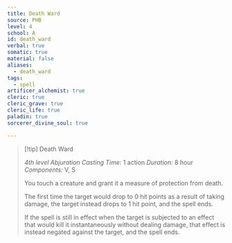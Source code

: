 ```yaml
---
title: Death Ward
source: PHB
level: 4
school: A
id: death_ward
verbal: true
somatic: true
material: false
aliases:
  - death_ward
tags:
  - spell
artificer_alchemist: true
cleric: true
cleric_grave: true
cleric_life: true
paladin: true
sorcerer_divine_soul: true

---
```

>[!tip] Death Ward
>
> *4th level Abjuration*
> *Casting Time:* 1 action
> *Duration:* 8 hour
> *Components:* V, S
>
>You touch a creature and grant it a measure of protection from death.
>
>The first time the target would drop to 0 hit points as a result of taking damage, the target instead drops to 1 hit point, and the spell ends.
>
>If the spell is still in effect when the target is subjected to an effect that would kill it instantaneously without dealing damage, that effect is instead negated against the target, and the spell ends.
>


